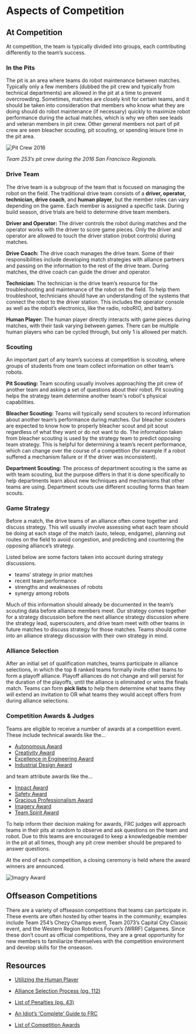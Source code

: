 # Aspects of Competition

## At Competition

At competition, the team is typically divided into groups, each contributing differently to the team’s success.

### In the Pits

The pit is an area where teams do robot maintenance between matches. Typically only a few members (dubbed the pit crew and typically from technical departments) are allowed in the pit at a time to prevent overcrowding. Sometimes, matches are closely knit for certain teams, and it should be taken into consideration that members who know what they are doing should do robot maintenance (if necessary) quickly to maximize robot performance during the actual matches, which is why we often see leads and veteran members in pit crew. Other general members not part of pit crew are seen bleacher scouting, pit scouting, or spending leisure time in the pit area.

![Pit Crew 2016](https://drive.google.com/file/d/1_d2l9NB9icdoQL9tiHfcf9mhyr75-dBX/view?usp=share_link)

*Team 253’s pit crew during the 2016 San Francisco Regionals.*

### Drive Team

The drive team is a subgroup of the team that is focused on managing the robot on the field. The traditional drive team consists of a **driver, operator, technician, drive coach**, and **human player**, but the member roles can vary depending on the game. Each member is assigned a specific task. During build season, drive trials are held to determine drive team members.

**Driver and Operator:** The driver controls the robot during matches and the operator works with the driver to score game pieces. Only the driver and operator are allowed to touch the driver station (robot controls) during matches.

**Drive Coach:** The drive coach manages the drive team. Some of their responsibilities include developing match strategies with alliance partners and passing on the information to the rest of the drive team. During matches, the drive coach can guide the driver and operator.

**Technician:** The technician is the drive team’s resource for the troubleshooting and maintenance of the robot on the field. To help them troubleshoot, technicians should have an understanding of the systems that connect the robot to the driver station. This includes the operator console as well as the robot’s electronics, like the radio, roboRIO, and battery. 

**Human Player:** The human player directly interacts with game pieces during matches, with their task varying between games. There can be multiple human players who can be cycled through, but only 1 is allowed per match.

### Scouting

An important part of any team’s success at competition is scouting, where groups of students from one team collect information on other team’s robots. 

**Pit Scouting:** Team scouting usually involves approaching the pit crew of another team and asking a set of questions about their robot. Pit scouting helps the strategy team determine another team's robot's physical capabilities.

**Bleacher Scouting:** Teams will typically send scouters to record information about another team’s performance during matches. Our bleacher scouters are expected to know how to properly bleacher scout and pit scout regardless of what they want or do not want to do. The information taken from bleacher scouting is used by the strategy team to predict opposing team strategy. This is helpful for determining a team’s recent performance, which can change over the course of a competition (for example if a robot suffered a mechanism failure or if the driver was inconsistent).

**Department Scouting:** The process of department scouting is the same as with team scouting, but the purpose differs in that it is done specifically to help departments learn about new techniques and mechanisms that other teams are using. Department scouts use different scouting forms than team scouts.

### Game Strategy

Before a match, the drive teams of an alliance often come together and discuss strategy. This will usually involve assessing what each team should be doing at each stage of the match (auto, teleop, endgame), planning out routes on the field to avoid congestion, and predicting and countering the opposing alliance’s strategy. 

Listed below are some factors taken into account during strategy discussions.

- teams’ strategy in prior matches
- recent team performance
- strengths and weaknesses of robots
- synergy among robots

Much of this information should already be documented in the team’s scouting data before alliance members meet. Our strategy comes together for a strategy discussion before the next alliance strategy discussion where the strategy lead, superscouters, and drive team meet with other teams in future matches to discuss strategy for those matches. Teams should come into an alliance strategy discussion with their own strategy in mind. 

### Alliance Selection

After an initial set of qualification matches, teams participate in alliance selections, in which the top 8 ranked teams formally invite other teams to form a playoff alliance. Playoff alliances do not change and will persist for the duration of the playoffs, until the alliance is eliminated or wins the finals match. Teams can form **pick lists** to help them determine what teams they will extend an invitation to OR what teams they would accept offers from during alliance selections.

### Competition Awards & Judges

Teams are eligible to receive a number of awards at a competition event. These include technical awards like the...

- [Autonomous Award](https://www.firstinspires.org/resource-library/frc/awards-based-on-machine-creativity-innovation#AutonomousAward)
- [Creativity Award](https://www.firstinspires.org/resource-library/frc/awards-based-on-machine-creativity-innovation#creativity) 
- [Excellence in Engineering Award](https://www.firstinspires.org/resource-library/frc/awards-based-on-machine-creativity-innovation#creativity)
- [Industrial Design Award](https://www.firstinspires.org/resource-library/frc/awards-based-on-machine-creativity-innovation#IndustrialDesignAward)

and team attribute awards like the...

- [Impact Award](https://www.firstinspires.org/resource-library/frc/submitted-awards)
- [Safety Award](https://www.firstinspires.org/resource-library/frc/awards-based-on-team-attributes#safety)
- [Gracious Professionalism Award](https://www.firstinspires.org/resource-library/frc/awards-based-on-team-attributes#gp) 
- [Imagery Award](https://www.firstinspires.org/resource-library/frc/awards-based-on-team-attributes#imagery) 
- [Team Spirit Award](https://www.firstinspires.org/resource-library/frc/awards-based-on-team-attributes#teamspirit)

To help inform their decision making for awards, FRC judges will approach teams in their pits at random to observe and ask questions on the team and robot. Due to this teams are encouraged to keep a knowledgeable member in the pit at all times, though any pit crew member should be prepared to answer questions.

At the end of each competition, a closing ceremony is held where the award winners are announced. 

![Imagry Award](../assets/images/frc/team-4802-imagry-award.png)

## Offseason Competitions

There are a variety of offseason competitions that teams can participate in. These events are often hosted by other teams in the community; examples include Team 254’s Chezy Champs event, Team 2073’s Capital City Classic event, and the Western Region Robotics Forum’s (WRRF) Calgames. Since these don’t count as official competitions, they are a great opportunity for new members to familiarize themselves with the competition environment and develop skills for the onseason.

## Resources

- [Utilizing the Human Player](https://blog.thebluealliance.com/2015/11/10/utilizing-the-human-player-2008-present/)

- [Alliance Selection Process (pg. 112)](https://firstfrc.blob.core.windows.net/frc2021/Manual/2021FRCGameManual.pdf)

- [List of Penalties (pg. 43)](https://firstfrc.blob.core.windows.net/frc2021/Manual/2021FRCGameManual.pdf)

- [An Idiot’s ‘Complete’ Guide to FRC](https://hcwilson.weebly.com/uploads/3/8/4/6/38463501/frc_guide_-_arpan_rao.pdf)

- [List of Competition Awards](https://www.firstinspires.org/robotics/frc/awards)
